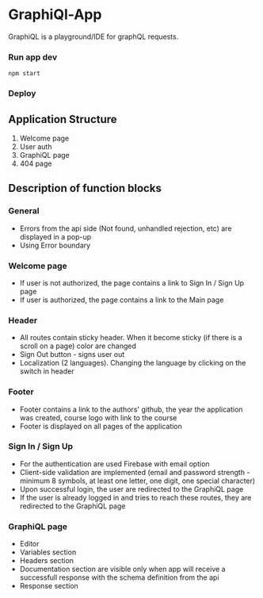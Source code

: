 # GraphiQl-App
GraphiQL is a playground/IDE for graphQL requests.
### Run app dev
    npm start
### Deploy
## Application Structure
1. Welcome page
2. User auth
3. GraphiQL page
4. 404 page
## Description of function blocks
### General
* Errors from the api side (Not found, unhandled rejection, etc) are displayed in a pop-up
* Using Error boundary
### Welcome page
* If user is not authorized, the page contains a link to Sign In / Sign Up page
* If user is authorized, the page contains a link to the Main page
### Header
* All  routes contain sticky header. When it become sticky (if there is a scroll on a page) color are changed
* Sign Out button - signs user out
* Localization (2 languages). Changing the language by clicking on the switch in header
### Footer
* Footer contains a link to the authors' github, the year the application was created, course logo with link to the course
* Footer is displayed on all pages of the application
### Sign In / Sign Up
* For the authentication are used Firebase with email option
* Client-side validation are implemented (email and password strength - minimum 8 symbols, at least one letter, one digit, one special character)
* Upon successful login, the user are redirected to the GraphiQL page
* If the user is already logged in and tries to reach these routes, they are redirected to the GraphiQL page
### GraphiQL page
* Editor
* Variables section
* Headers section
* Documentation section are visible only when app will receive a successfull response with the schema definition from the api
* Response section
